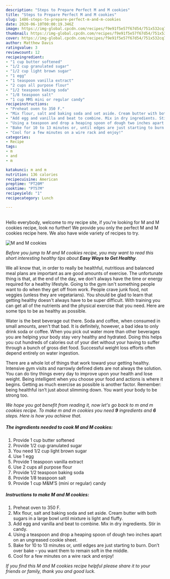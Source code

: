 ```yaml
---
description: "Steps to Prepare Perfect M and M cookies"
title: "Steps to Prepare Perfect M and M cookies"
slug: 1486-steps-to-prepare-perfect-m-and-m-cookies
date: 2020-06-10T00:00:19.346Z
image: https://img-global.cpcdn.com/recipes/f9e91f5e57f67d54/751x532cq70/m-and-m-cookies-recipe-main-photo.jpg
thumbnail: https://img-global.cpcdn.com/recipes/f9e91f5e57f67d54/751x532cq70/m-and-m-cookies-recipe-main-photo.jpg
cover: https://img-global.cpcdn.com/recipes/f9e91f5e57f67d54/751x532cq70/m-and-m-cookies-recipe-main-photo.jpg
author: Matthew Davis
ratingvalue: 3
reviewcount: 12
recipeingredient:
- "1 cup butter softened"
- "1/2 cup granulated sugar"
- "1/2 cup light brown sugar"
- "1 egg"
- "1 teaspoon vanilla extract"
- "2 cups all purpose flour"
- "1/2 teaspoon baking soda"
- "1/8 teaspoon salt"
- "1 cup MMS mini or regular candy"
recipeinstructions:
- "Preheat oven to 350 F."
- "Mix flour, salt and baking soda and set aside. Cream butter with both sugars in a large bowl until mixture is light and fluffy."
- "Add egg and vanilla and beat to combine. Mix in dry ingredients. Stir in candy."
- "Using a teaspoon and drop a heaping spoon of dough two inches apart on an ungreased cookie sheet."
- "Bake for 10 to 13 minutes or, until edges are just starting to burn. Don’t over bake – you want them to remain soft in the middle."
- "Cool for a few minutes on a wire rack and enjoy!"
categories:
- Recipe
tags:
- m
- and
- m

katakunci: m and m 
nutrition: 136 calories
recipecuisine: American
preptime: "PT20M"
cooktime: "PT57M"
recipeyield: "1"
recipecategory: Lunch

---
```

<br>
Hello everybody, welcome to my recipe site, if you're looking for M and M cookies recipe, look no further! We provide you only the perfect M and M cookies recipe here. We also have wide variety of recipes to try.
<br>


![M and M cookies](https://img-global.cpcdn.com/recipes/f9e91f5e57f67d54/751x532cq70/m-and-m-cookies-recipe-main-photo.jpg)

<i>Before you jump to M and M cookies recipe, you may want to read this short interesting healthy tips about <strong>Easy Ways to Get Healthy</strong>.</i>

We all know that, in order to really be healthful, nutritious and balanced meal plans are important as are good amounts of exercise. The unfortunate thing is that, at the end of the day, we don't always have the time or energy required for a healthy lifestyle. Going to the gym isn't something people want to do when they get off from work. People crave junk food, not veggies (unless they are vegetarians). You should be glad to learn that getting healthy doesn't always have to be super difficult. With training you can get all of the nutrients and the physical exercise that you need. Here are some tips to be as healthy as possible.

Water is the best beverage out there. Soda and coffee, when consumed in small amounts, aren't that bad. It is definitely, however, a bad idea to only drink soda or coffee. When you pick out water more than other beverages you are helping your body stay very healthy and hydrated. Doing this helps you cut hundreds of calories out of your diet without your having to suffer through a bunch of gross diet food. Successful weight loss efforts often depend entirely on water ingestion.

There are a whole lot of things that work toward your getting healthy. Intensive gym visits and narrowly defined diets are not always the solution. You can do tiny things every day to improve upon your health and lose weight. Being intelligent when you choose your food and actions is where it begins. Getting as much exercise as possible is another factor. Remember: being healthful isn’t just about slimming down. You want your body to be strong too. 


<i>We hope you got benefit from reading it, now let's go back to m and m cookies recipe. To make m and m cookies you need <strong>9</strong> ingredients and <strong>6</strong> steps. Here is how you achieve that.
</i>

##### The ingredients needed to cook M and M cookies:

1. Provide 1 cup butter softened
1. Provide 1/2 cup granulated sugar
1. You need 1/2 cup light brown sugar
1. Use 1 egg
1. Provide 1 teaspoon vanilla extract
1. Use 2 cups all purpose flour
1. Provide 1/2 teaspoon baking soda
1. Provide 1/8 teaspoon salt
1. Provide 1 cup M&amp;M’S (mini or regular) candy


##### Instructions to make M and M cookies:

1. Preheat oven to 350 F.
1. Mix flour, salt and baking soda and set aside. Cream butter with both sugars in a large bowl until mixture is light and fluffy.
1. Add egg and vanilla and beat to combine. Mix in dry ingredients. Stir in candy.
1. Using a teaspoon and drop a heaping spoon of dough two inches apart on an ungreased cookie sheet.
1. Bake for 10 to 13 minutes or, until edges are just starting to burn. Don’t over bake – you want them to remain soft in the middle.
1. Cool for a few minutes on a wire rack and enjoy!


<i>If you find this M and M cookies recipe helpful please share it to your friends or family, thank you and good luck.</i>
